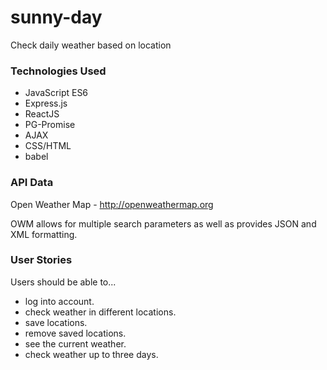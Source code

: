 # sunny-day
Check daily weather based on location

### Technologies Used
* JavaScript ES6
* Express.js
* ReactJS
* PG-Promise
* AJAX
* CSS/HTML
* babel

### API Data
Open Weather Map - <http://openweathermap.org>

OWM allows for multiple search parameters as well as provides JSON and XML
formatting.

### User Stories
Users should be able to...
* log into account.
* check weather in different locations.
* save locations.
* remove saved locations.
* see the current weather.
* check weather up to three days.
